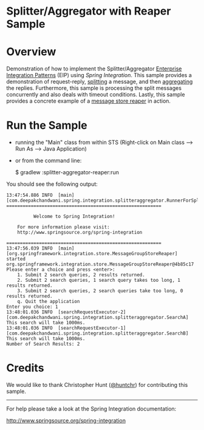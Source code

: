 Splitter/Aggregator with Reaper Sample
======================================

# Overview

Demonstration of how to implement the Splitter/Aggregator [Enterprise Integration Patterns][] (EIP) using *Spring Integration*. This sample provides a demonstration of request-reply, [splitting][] a message, and then [aggregating][] the replies. Furthermore, this sample is processing the split messages concurrently and also deals with timeout conditions. Lastly, this sample provides a concrete example of a [message store reaper][] in action.

# Run the Sample

* running the "Main" class from within STS (Right-click on Main class --> Run As --> Java Application)
* or from the command line:
    
    $ gradlew :splitter-aggregator-reaper:run

You should see the following output:

	13:47:54.886 INFO  [main][com.deepakchandwani.spring.integration.splitteraggregator.RunnerForSplitterAndAggregator] 
	=========================================================
                                                         
	          Welcome to Spring Integration!                 
                                                         
	    For more information please visit:                   
	    http://www.springsource.org/spring-integration       
                                                         
	=========================================================
	13:47:56.039 INFO  [main][org.springframework.integration.store.MessageGroupStoreReaper] started org.springframework.integration.store.MessageGroupStoreReaper@4b85c17
	Please enter a choice and press <enter>: 
		1. Submit 2 search queries, 2 results returned.
		2. Submit 2 search queries, 1 search query takes too long, 1 results returned.
		3. Submit 2 search queries, 2 search queries take too long, 0 results returned.
		q. Quit the application
	Enter you choice: 1
	13:48:01.036 INFO  [searchRequestExecutor-2][com.deepakchandwani.spring.integration.splitteraggregator.SearchA] This search will take 1000ms.
	13:48:01.036 INFO  [searchRequestExecutor-1][com.deepakchandwani.spring.integration.splitteraggregator.SearchB] This search will take 1000ms.
	Number of Search Results: 2

# Credits

We would like to thank Christopher Hunt ([@huntchr](http://twitter.com/huntchr)) for contributing this sample.

--------------------------------------------------------------------------------

For help please take a look at the Spring Integration documentation:

http://www.springsource.org/spring-integration

[aggregating]: http://static.springsource.org/spring-integration/reference/html/messaging-routing-chapter.html#aggregator
[Enterprise Integration Patterns]: http://www.eaipatterns.com/
[message store reaper]: http://static.springsource.org/spring-integration/reference/html/messaging-routing-chapter.html#aggregator-config
[splitting]: http://static.springsource.org/spring-integration/reference/html/messaging-routing-chapter.html#splitter
